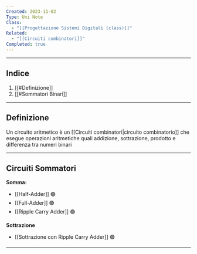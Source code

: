 ```yaml
---
Created: 2023-11-02
Type: Uni Note
Class:
  - "[[Progettazione Sistemi Digitali (class)]]"
Related:
  - "[[Circuiti combinatori]]"
Completed: true
---
```

---
## Indice
1. [[#Definizione]]
2. [[#Sommatori Binari]]

---
## Definizione
Un circuito aritmetico è un [[Circuiti combinatori|circuito combinatorio]] che esegue operazioni aritmetiche quali addizione, sottrazione, prodotto e differenza tra numeri binari

---
## Circuiti Sommatori 
**Somma:**
- [[Half-Adder]] 🟢
- [[Full-Adder]] 🟢
- [[Ripple Carry Adder]] 🟢

**Sottrazione**
- [[Sottrazione con Ripple Carry Adder]] 🟢

---- 